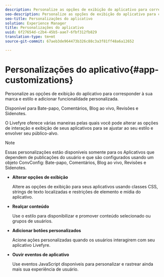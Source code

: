 ```yaml
---
description: Personalize as opções de exibição do aplicativo para corresponder à sua marca e estilo e adicionar funcionalidade personalizada.
seo-description: Personalize as opções de exibição do aplicativo para corresponder à sua marca e estilo e adicionar funcionalidade personalizada.
seo-title: Personalizações do aplicativo
solution: Experience Manager
title: Personalizações do aplicativo
uuid: 6f27654d-c2b4-45b5-aae7-6fbf312fb829
translation-type: tm+mt
source-git-commit: 67aeb3de964473b326c88c3a3f81ff48a6a12652

---
```



# Personalizações do aplicativo{#app-customizations}

Personalize as opções de exibição do aplicativo para corresponder à sua marca e estilo e adicionar funcionalidade personalizada.

Disponível para Bate-papo, Comentários, Blog ao vivo, Revisões e Sidenotes.

O Livefyre oferece várias maneiras pelas quais você pode alterar as opções de interação e exibição de seus aplicativos para se ajustar ao seu estilo e envolver seu público-alvo.

>[!NOTE]
>
>Essas personalizações estão disponíveis somente para os Aplicativos que dependem de publicações do usuário e que são configurados usando um objeto ConvConfig: Bate-papo, Comentários, Blog ao vivo, Revisões e Sidenotes.

* **Alterar opções de exibição**

   Altere as opções de exibição para seus aplicativos usando classes CSS, strings de texto localizadas e restrições de elemento e mídia do aplicativo.

* **Realçar conteúdo**

   Use o estilo para disponibilizar e promover conteúdo selecionado ou grupos de usuários.

* **Adicionar botões personalizados**

   Acione ações personalizadas quando os usuários interagirem com seu aplicativo Livefyre.

* **Ouvir eventos de aplicativo**

   Use eventos JavaScript disponíveis para personalizar e rastrear ainda mais sua experiência de usuário.

